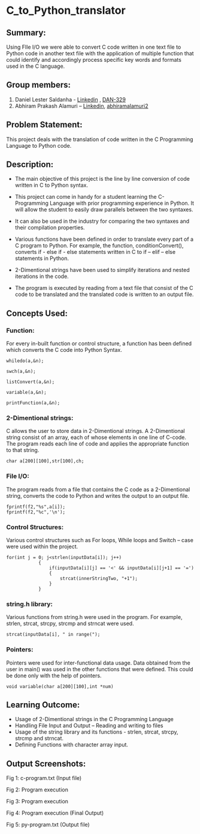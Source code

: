 # C_to_Python_translator
## Summary:
Using FIle I/O we were able to convert C code written in one text file to Python code in another text file with the application of multiple function that could identify and accordingly process specific key words and formats used in the C language.

## Group members:
1.	Daniel Lester Saldanha - [Linkedin](https://www.linkedin.com/in/daniel-saldanha-31660a19a/) , [DAN-329](https://github.com/DAN-329)
2.	Abhiram Prakash Alamuri – [Linkedin](https://www.linkedin.com/in/abhiram-prakash-alamuri-43289a1a6/), [abhiramalamuri2](https://github.com/abhiramalamuri2)

## Problem Statement:
This project deals with the translation of code written in the C Programming Language to Python code.
## Description:

*	The main objective of this project is the line by line conversion of code written in C to Python syntax.

*	This project can come in handy for a student learning the C-Programming Language with prior programming experience in Python. It will allow the student to easily draw parallels between the two syntaxes.

*	It can also be used in the industry for comparing the two syntaxes and their compilation properties.

*	Various functions have been defined in order to translate every part of a C program to Python. For example, the function, conditionConvert(), converts if - else if - else statements written in C to if – elif – else statements in Python.

*	2-Dimentional strings have been used to simplify iterations and nested iterations in the code.

*	The program is executed by reading from a text file that consist of the C code to be translated and the translated code is written to an output file. 

## Concepts Used:
### Function: 
For every in-built function or control structure, a function has been defined which converts the C code into Python Syntax.

```
whiledo(a,&n);

swch(a,&n);
 
listConvert(a,&n);

variable(a,&n);

printFunction(a,&n); 
```

### 2-Dimentional strings:
C allows the user to store data in 2-Dimentional strings. A 2-Dimentional string consist of an array, each of whose elements in one line of C-code. The program reads each line of code and applies the appropriate function to that string.
```
char a[200][100],str[100],ch;
```

### File I/O:
The program reads from a file that contains the C code as a 2-Dimentional string, converts the code to Python and writes the output to an output file.
```
fprintf(f2,"%s",a[i]);
fprintf(f2,"%c",'\n');
```
### Control Structures:
Various control structures such as For loops, While loops and Switch – case were used within the project.
```
for(int j = 0; j<strlen(inputData[i]); j++)
			{
				if(inputData[i][j] == '<' && inputData[i][j+1] == '=')
				{
					strcat(innerStringTwo, "+1");
				}
			}
 ```
### string.h library:
Various functions from string.h were used in the program. For example, strlen, strcat, strcpy, strcmp and strncat were used.
```
strcat(inputData[i], " in range(");
```
### Pointers: 
Pointers were used for inter-functional data usage. Data obtained from the user in main() was used in the other functions that were defined. This could be done only with the help of pointers.
```
void variable(char a[200][100],int *num)
```
## Learning Outcome:
*	Usage of 2-Dimentional strings in the C Programming Language
*	Handling File Input and Output – Reading and writing to files
*	Usage of the string library and its functions - strlen, strcat, strcpy, strcmp and strncat.
*	Defining Functions with character array input.

## Output Screenshots:
 
Fig 1: c-program.txt (Input file)
 
Fig 2: Program execution
 
Fig 3: Program execution
 
Fig 4: Program execution (Final Output)
 
Fig 5: py-program.txt (Output file)
